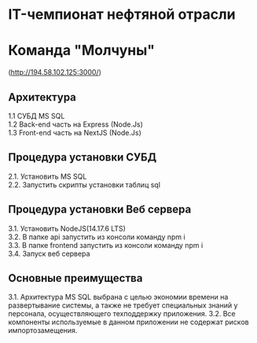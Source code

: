 # IT-чемпионат нефтяной отрасли
# Команда "Молчуны"

(http://194.58.102.125:3000/)


## Архитектура
1.1 СУБД MS SQL<br>
1.2 Back-end часть на Express (Node.Js)<br>
1.3 Front-end часть на NextJS (Node.Js)<br>

## Процедура установки СУБД
2.1. Установить MS SQL <br>
2.2. Запустить скрипты установки таблиц sql

## Процедура установки Веб сервера
3.1. Установить NodeJS(14.17.6 LTS)<br>
3.2. В папке api запустить из консоли команду npm i <br>
3.3. В папке frontend запустить из консоли команду npm i <br>
3.4. Запуск веб сервера

## Основные преимущества
3.1. Архитектура MS SQL выбрана с целью экономии времени на развертывание системы, а также не требует специальных знаний у персонала, осуществляющего техподдержку приложения.
3.2. Все компоненты используемые в данном приложении не содержат рисков импортозамещения.


